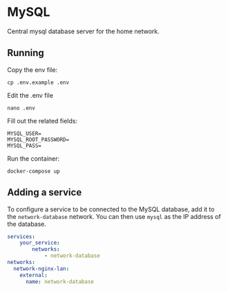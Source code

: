 # MySQL

Central mysql database server for the home network.

## Running

Copy the env file:

`cp .env.example .env`

Edit the .env file

`nano .env`

Fill out the related fields:

```
MYSQL_USER=
MYSQL_ROOT_PASSWORD=
MYSQL_PASS=
```

Run the container:

`docker-compose up`

## Adding a service

To configure a service to be connected to the MySQL database, add it to the `network-database` network. You can then use `mysql` as the IP address of the database.


```yaml
services:
    your_service:
        networks:
            - network-database
networks:
  network-nginx-lan:
    external:
      name: network-database
```